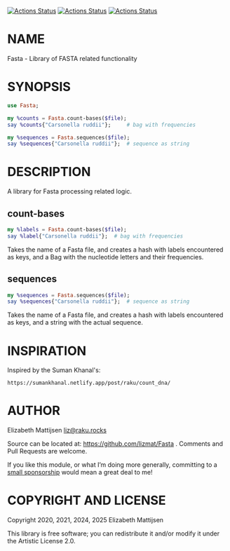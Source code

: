 [![Actions Status](https://github.com/lizmat/Fasta/actions/workflows/linux.yml/badge.svg)](https://github.com/lizmat/Fasta/actions) [![Actions Status](https://github.com/lizmat/Fasta/actions/workflows/macos.yml/badge.svg)](https://github.com/lizmat/Fasta/actions) [![Actions Status](https://github.com/lizmat/Fasta/actions/workflows/windows.yml/badge.svg)](https://github.com/lizmat/Fasta/actions)

NAME
====

Fasta - Library of FASTA related functionality

SYNOPSIS
========

```raku
use Fasta;

my %counts = Fasta.count-bases($file);
say %counts{"Carsonella ruddii"};     # bag with frequencies

my %sequences = Fasta.sequences($file);
say %sequences{"Carsonella ruddii"};  # sequence as string
```

DESCRIPTION
===========

A library for Fasta processing related logic.

count-bases
-----------

```raku
my %labels = Fasta.count-bases($file);
say %label{"Carsonella ruddii"};  # bag with frequencies
```

Takes the name of a Fasta file, and creates a hash with labels encountered as keys, and a Bag with the nucleotide letters and their frequencies.

sequences
---------

```raku
my %sequences = Fasta.sequences($file);
say %sequences{"Carsonella ruddii"};  # sequence as string
```

Takes the name of a Fasta file, and creates a hash with labels encountered as keys, and a string with the actual sequence.

INSPIRATION
===========

Inspired by the Suman Khanal's:

    https://sumankhanal.netlify.app/post/raku/count_dna/

AUTHOR
======

Elizabeth Mattijsen <liz@raku.rocks>

Source can be located at: https://github.com/lizmat/Fasta . Comments and Pull Requests are welcome.

If you like this module, or what I’m doing more generally, committing to a [small sponsorship](https://github.com/sponsors/lizmat/) would mean a great deal to me!

COPYRIGHT AND LICENSE
=====================

Copyright 2020, 2021, 2024, 2025 Elizabeth Mattijsen

This library is free software; you can redistribute it and/or modify it under the Artistic License 2.0.

